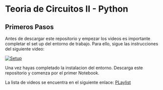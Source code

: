 # Teoria de Circuitos II - Python

## Primeros Pasos

Antes de descargar este repositorio y empezar los videos es importante completar el set up del entorno de trabajo. Para ello, sigue las instrucciones del siguiente video:

[![Setup](https://i.ytimg.com/vi/FT3-BJ38YlQ/hqdefault.jpg)](https://www.youtube.com/watch?v=FT3-BJ38YlQ)

Una vez hayas completado la instalacion del entorno. Descarga este repositorio y comenza por el primer Notebook.

La lista de videos se encuentra en el siguiente enlace: 
[PLaylist](https://www.youtube.com/playlist?list=PLHE9SVLH2-ZwBCZJy7uwccvlNbCkwpK7P)
